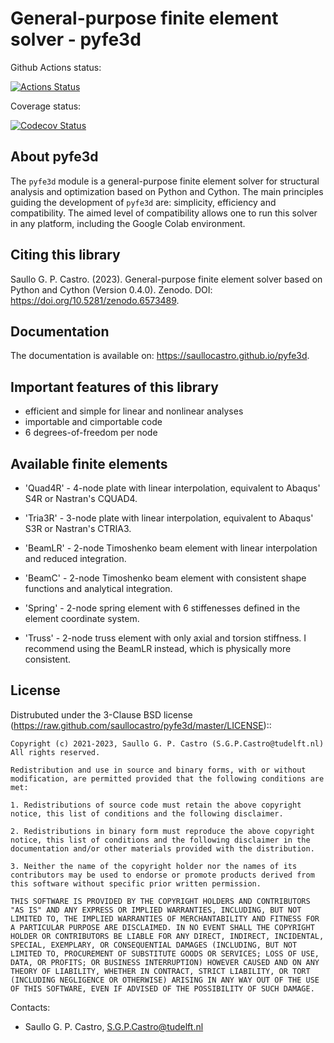 General-purpose finite element solver - pyfe3d
==============================================

Github Actions status:

[![Actions Status](https://github.com/saullocastro/pyfe3d/workflows/pytest/badge.svg)](https://github.com/saullocastro/pyfe3d/actions)

Coverage status:

[![Codecov Status](https://codecov.io/gh/saullocastro/pyfe3d/branch/master/graph/badge.svg?token=KVZCRIACL7)](https://codecov.io/gh/saullocastro/pyfe3d)

About pyfe3d
------------

The ``pyfe3d`` module is a general-purpose finite element solver for structural
analysis and optimization based on Python and Cython. The main principles
guiding the development of ``pyfe3d`` are: simplicity, efficiency and
compatibility. The aimed level of compatibility allows one to run this solver
in any platform, including the Google Colab environment.


Citing this library
-------------------

Saullo G. P. Castro. (2023). General-purpose finite element solver based on Python and Cython (Version 0.4.0). Zenodo. DOI: https://doi.org/10.5281/zenodo.6573489.


Documentation
-------------

The documentation is available on: https://saullocastro.github.io/pyfe3d.


Important features of this library
----------------------------------
- efficient and simple for linear and nonlinear analyses
- importable and cimportable code
- 6 degrees-of-freedom per node


Available finite elements
-------------------------
- 'Quad4R' - 4-node plate with linear interpolation, equivalent to Abaqus' S4R
or Nastran's CQUAD4.

- 'Tria3R' - 3-node plate with linear interpolation, equivalent to Abaqus' S3R
or Nastran's CTRIA3.

- 'BeamLR' - 2-node Timoshenko beam element with linear interpolation and
reduced integration.

- 'BeamC' - 2-node Timoshenko beam element with consistent shape functions and
analytical integration.

- 'Spring' - 2-node spring element with 6 stiffenesses defined in the element
  coordinate system.

- 'Truss' - 2-node truss element with only axial and torsion stiffness. I
recommend using the BeamLR instead, which is physically more consistent.


License
-------
Distrubuted under the 3-Clause BSD license
(https://raw.github.com/saullocastro/pyfe3d/master/LICENSE)::

    Copyright (c) 2021-2023, Saullo G. P. Castro (S.G.P.Castro@tudelft.nl)
    All rights reserved.

    Redistribution and use in source and binary forms, with or without modification, are permitted provided that the following conditions are met:

    1. Redistributions of source code must retain the above copyright notice, this list of conditions and the following disclaimer.

    2. Redistributions in binary form must reproduce the above copyright notice, this list of conditions and the following disclaimer in the documentation and/or other materials provided with the distribution.

    3. Neither the name of the copyright holder nor the names of its contributors may be used to endorse or promote products derived from this software without specific prior written permission.

    THIS SOFTWARE IS PROVIDED BY THE COPYRIGHT HOLDERS AND CONTRIBUTORS "AS IS" AND ANY EXPRESS OR IMPLIED WARRANTIES, INCLUDING, BUT NOT LIMITED TO, THE IMPLIED WARRANTIES OF MERCHANTABILITY AND FITNESS FOR A PARTICULAR PURPOSE ARE DISCLAIMED. IN NO EVENT SHALL THE COPYRIGHT HOLDER OR CONTRIBUTORS BE LIABLE FOR ANY DIRECT, INDIRECT, INCIDENTAL, SPECIAL, EXEMPLARY, OR CONSEQUENTIAL DAMAGES (INCLUDING, BUT NOT LIMITED TO, PROCUREMENT OF SUBSTITUTE GOODS OR SERVICES; LOSS OF USE, DATA, OR PROFITS; OR BUSINESS INTERRUPTION) HOWEVER CAUSED AND ON ANY THEORY OF LIABILITY, WHETHER IN CONTRACT, STRICT LIABILITY, OR TORT (INCLUDING NEGLIGENCE OR OTHERWISE) ARISING IN ANY WAY OUT OF THE USE OF THIS SOFTWARE, EVEN IF ADVISED OF THE POSSIBILITY OF SUCH DAMAGE.


Contacts:
- Saullo G. P. Castro, S.G.P.Castro@tudelft.nl

